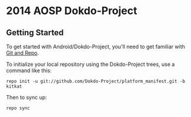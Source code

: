 2014 AOSP Dokdo-Project
===========

Getting Started
---------------

To get started with Android/Dokdo-Project, you'll need to get
familiar with [Git and Repo](http://source.android.com/source/using-repo.html).

To initialize your local repository using the Dokdo-Project trees, use a command like this:

    repo init -u git://github.com/Dokdo-Project/platform_manifest.git -b kitkat

Then to sync up:

    repo sync
